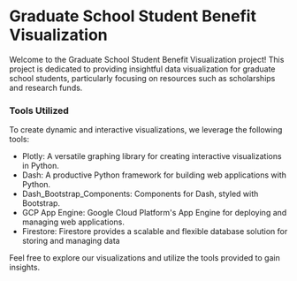 Graduate School Student Benefit Visualization
=================
Welcome to the Graduate School Student Benefit Visualization project! This project is dedicated to providing insightful data visualization for graduate school students, particularly focusing on resources such as scholarships and research funds.

### Tools Utilized

To create dynamic and interactive visualizations, we leverage the following tools:

* Plotly: A versatile graphing library for creating interactive visualizations in Python.
* Dash: A productive Python framework for building web applications with Python.
* Dash_Bootstrap_Components: Components for Dash, styled with Bootstrap.
* GCP App Engine: Google Cloud Platform's App Engine for deploying and managing web applications.
* Firestore: Firestore provides a scalable and flexible database solution for storing and managing data

Feel free to explore our visualizations and utilize the tools provided to gain insights.
